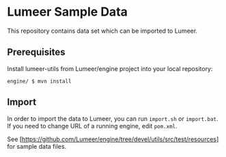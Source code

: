 # Lumeer Sample Data

This repository contains data set which can be imported to Lumeer.

## Prerequisites

Install lumeer-utils from Lumeer/engine project into your local repository:
```
engine/ $ mvn install
```

## Import

In order to import the data to Lumeer, you can run `import.sh` or `import.bat`.
If you need to change URL of a running engine, edit `pom.xml`.

See [https://github.com/Lumeer/engine/tree/devel/utils/src/test/resources] for sample data files.